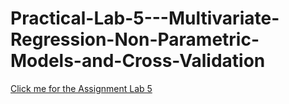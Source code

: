 # Practical-Lab-5---Multivariate-Regression-Non-Parametric-Models-and-Cross-Validation
[Click me for the Assignment Lab 5](Practical-Lab5.html)
